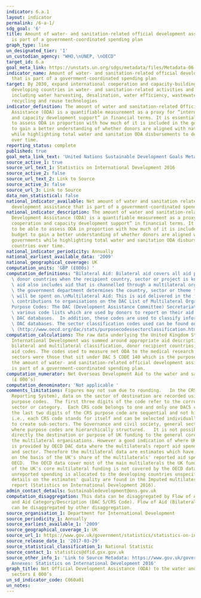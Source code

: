 ```yaml
---
indicator: 6.a.1
layout: indicator
permalink: /6-a-1/
sdg_goal: '6'
title: Amount of water- and sanitation-related official development assistance that
  is part of a government-coordinated spending plan
graph_type: line
un_designated_tier: '1'
un_custodian_agency: "WHO,\nUNEP, \nOECD"
target_id: 6.a
goal_meta_link: https://unstats.un.org/sdgs/metadata/files/Metadata-06-0A-01.pdf
indicator_name: Amount of water- and sanitation-related official development assistance
  that is part of a government-coordinated spending plan
target: By 2030, expand international cooperation and capacity-building support to
  developing countries in water- and sanitation-related activities and programmes,
  including water harvesting, desalination, water efficiency, wastewater treatment,
  recycling and reuse technologies
indicator_definition: The amount of water and sanitation-related Official Development
  Assistance (ODA) is a quantifiable measurement as a proxy for “international cooperation
  and capacity development support” in financial terms. It is essential to be able
  to assess ODA in proportion with how much of it is included in the government budget
  to gain a better understanding of whether donors are aligned with national governments
  while highlighting total water and sanitation ODA disbursements to developing countries
  over time.
reporting_status: complete
published: true
goal_meta_link_text: 'United Nations Sustainable Development Goals Metadata: 6.a.1'
source_active_1: true
source_url_text_1: Statistics on International Development 2016
source_active_2: false
source_url_text_2: Link to Source
source_active_3: false
source_url_3: Link to Source
data_non_statistical: false
national_indicator_available: Net amount of water and sanitation related official
  development assistance that is part of a government-coordinated spending plan
national_indicator_description: The amount of water and sanitation-related Official
  Development Assistance (ODA) is a quantifiable measurement as a proxy for “international
  cooperation and capacity development support” in financial terms. It is essential
  to be able to assess ODA in proportion with how much of it is included in the government
  budget to gain a better understanding of whether donors are aligned with national
  governments while highlighting total water and sanitation ODA disbursements to developing
  countries over time.
national_indicator_periodicity: Annually
national_earliest_available_data: '2009'
national_geographical_coverage: UK
computation_units: 'GBP (£000s) '
computation_definitions: "Bilateral Aid: Bilateral aid covers all aid provided by\
  \ donor countries when the recipient country, sector or project is known. Bilateral\
  \ aid also includes aid that is channelled through a multilateral organisation where\
  \ the government department determines the country, sector or theme that the funds\
  \ will be spent on.\nMultilateral Aid: This is aid delivered in the form of core\
  \ contributions to organisations on the DAC List of Multilateral Organisations.\n\
  Purpose Codes: The DAC (Development Assistance Committee) Secretariat maintains\
  \ various code lists which are used by donors to report on their aid flows to the\
  \ DAC databases.  In addition, these codes are used to classify information in the\
  \ DAC databases. The sector classification codes used can be found on the OECD website\
  \ (http://www.oecd.org/dac/stats/purposecodessectorclassification.htm)."
computation_calculations: The raw data underlying the United Kingdom Statistics on
  International Development was summed around appropriate aid description CRS codes,
  bilateral and multilateral classification, donor recipient countries, and type of
  aid codes. The codes used to measure net ODA to the medical research and basic health
  sectors were those that sit under DAC 5 CODE 140 which is the purpose codes for
  the amount of water- and sanitation-related official development assistance that
  is part of a government-coordinated spending plan.
computation_numerator: Net Overseas Development Aid to the water and sanitation sectors
  (£ 000’s)
computation_denominator: 'Not applicable '
comments_limitations: Figures may not sum due to rounding.   In the CRS (Creditor
  Reporting System), data on the sector of destination are recorded using 5-digit
  purpose codes.  The first three digits of the code refer to the corresponding DAC5
  sector or category.  Each CRS code belongs to one and only one DAC5 category.  Generally,
  the last two digits of the CRS purpose code are sequential and not hierarchical
  i.e., each CRS code stands for itself and can be selected individually or grouped
  to create sub-sectors. The Governance and civil society, general sector is an exception
  where purpose codes are hierarchically structured.   It is not possible to track
  directly the destination or purpose of UK funding to the general core budgets of
  the multilateral organisations. However a good indication of where UK funding goes
  is provided by OECD DAC data where the multilaterals report aid spend by country
  and sector. Therefore the multilateral data are estimates which have been calculated
  on the basis of the UK's share of the multilaterals' reported aid spending to the
  OECD.  The OECD data cover most of the main multilaterals the UK funds.  About 15%
  of the UK's core multilateral funding is not covered by the OECD data, and this
  unreported spending is allocated to the developing countries unspecified category.   More
  details on the estimates' quality are found in the Imputed multilateral share quality
  report (Statistics on International Development 2016).
admin_contact_details: Sustainabledevelopment@ons.gov.uk
computation_disaggregation: This data can be disaggregated by Flow of Aid (Bilateral/Multilateral)
  and Aid Category/Description (DAC 5/CRS Code). Flow of Aid (Bilateral/Multilateral)
  can be disaggregated by other disaggregation.
source_organisation_1: Department for International Development
source_periodicity_1: Annually
source_earliest_available_1: '2009'
source_geographical_coverage_1: UK
source_url_1: https://www.gov.uk/government/statistics/statistics-on-international-development-2016
source_release_date_1: '2017-03-29'
source_statistical_classification_1: National Statistic
source_contact_1: statistics@dfid.gsx.gov.uk
source_other_info_1: 'Link to Source Metadata: https://www.gov.uk/government/uploads/system/uploads/attachment_data/file/570157/annexes.pdf
  Annexes: Statistics on International Development 2016'
graph_title: Net Official Development Assistance (ODA) to the water and sanitation
  sectors £ 000’s
un_sd_indicator_code: C060a01
un_notes:
---
```

